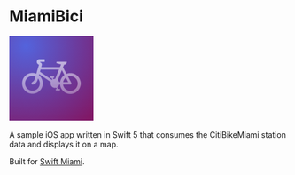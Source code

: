 # MiamiBici
![](https://github.com/paulofierro/MiamiBici/blob/master/Assets/icon_76pt%402x.png)

A sample iOS app written in Swift 5 that consumes the CitiBikeMiami station data and displays it on a map.

Built for [Swift Miami](https://www.meetup.com/Swift-Miami/events/258909804/).
